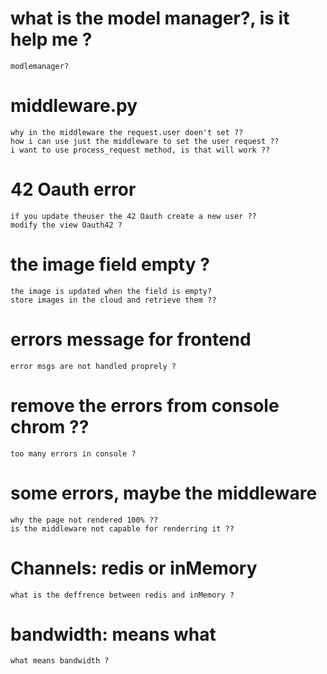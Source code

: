 # what is the model manager?, is it help me ?
    modlemanager?

# middleware.py
    why in the middleware the request.user doen't set ??
    how i can use just the middleware to set the user request ??
    i want to use process_request method, is that will work ??

# 42 Oauth error
    if you update theuser the 42 Oauth create a new user ??
    modify the view Oauth42 ?

# the image field empty ?
    the image is updated when the field is empty?
    store images in the cloud and retrieve them ??

# errors message for frontend
    error msgs are not handled proprely ?

# remove the errors from console chrom ??
    too many errors in console ?

# some errors, maybe the middleware
    why the page not rendered 100% ??
    is the middleware not capable for renderring it ??

# Channels: redis or inMemory
    what is the deffrence between redis and inMemory ?

# bandwidth: means what
    what means bandwidth ?